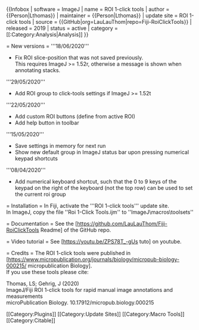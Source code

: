 {{Infobox
| software               = ImageJ
| name                   = ROI 1-click tools
| author                 = {{Person|Lthomas}}
| maintainer             = {{Person|Lthomas}}
| update site            = ROI 1-click tools
| source                 = {{GitHub|org=LauLauThom|repo=Fiji-RoiClickTools}}
| released               = 2019
| status                 = active
| category               = [[:Category:Analysis|Analysis]]
}}

= New versions =
'''18/06/2020'''<br>
- Fix ROI slice-position that was not saved previously.<br>
This requires ImageJ >= 1.52r, otherwise a message is shown when annotating stacks.


'''29/05/2020'''<br>
- Add ROI group to click-tools settings if ImageJ >= 1.52t


'''22/05/2020'''<br>
- Add custom ROI buttons (define from active ROI)<br>
- Add help button in toolbar

'''15/05/2020'''<br>
- Save settings in memory for next run<br>
- Show new default group in ImageJ status bar upon pressing numerical keypad shortcuts

'''08/04/2020'''<br>
- Add numerical keyboard shortcut, such that the 0 to 9 keys of the keypad on the right of the keyboard (not the top row) can be used to set the current roi group

= Installation =
In Fiji, activate the '''ROI 1-click tools''' update site.<br>
In ImageJ, copy the file ''Roi 1-Click Tools.ijm'' to ''ImageJ\macros\toolsets''

= Documentation = 
See the [https://github.com/LauLauThom/Fiji-RoiClickTools Readme] of the GitHub repo.

= Video tutorial =
See [https://youtu.be/ZPS78T_-gUs tuto] on youtube.

= Credits =
The ROI 1-click tools were published in [https://www.micropublication.org/journals/biology/micropub-biology-000215/ micropublication Biology].<br>
If you use these tools please cite:<br>

Thomas, LS; Gehrig, J (2020) <br>
ImageJ/Fiji ROI 1-click tools for rapid manual image annotations and measurements<br> 
microPublication Biology. 10.17912/micropub.biology.000215


[[Category:Plugins]]
[[Category:Update Sites]]
[[Category:Macro Tools]]
[[Category:Citable]]
